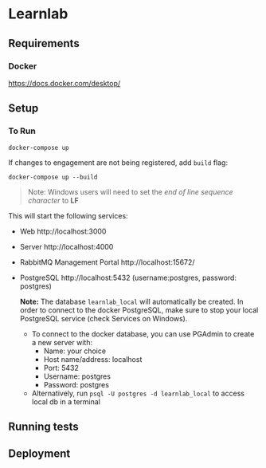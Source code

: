 # Learnlab

## Requirements
### Docker
https://docs.docker.com/desktop/

## Setup
### To Run
```
docker-compose up
```

If changes to engagement are not being registered, add `build` flag:
```
docker-compose up --build
```

>Note: Windows users will need to set the *end of line sequence character* to **LF**


This will start the following services:
* Web http://localhost:3000
* Server http://localhost:4000
* RabbitMQ Management Portal http://localhost:15672/
* PostgreSQL http://localhost:5432 (username:postgres, password: postgres)

    **Note:** The database `learnlab_local` will automatically be created. In order to connect to the docker PostgreSQL, make sure to stop your local PostgreSQL service (check Services on Windows).
    * To connect to the docker database, you can use PGAdmin to create a new server with:
        * Name: your choice
        * Host name/address: localhost
        * Port: 5432
        * Username: postgres
        * Password: postgres
    * Alternatively, run `psql -U postgres -d learnlab_local` to access local db in a terminal
## Running tests

## Deployment
